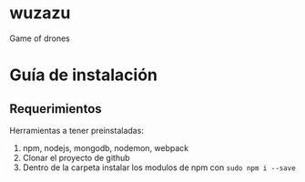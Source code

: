 
# wuzazu
Game of drones

# Guía de instalación
## Requerimientos

Herramientas a tener preinstaladas:
1. npm, nodejs, mongodb, nodemon, webpack
2. Clonar el proyecto de github
3. Dentro de la carpeta instalar los modulos de npm con `sudo npm i --save`
